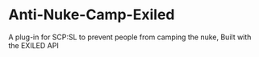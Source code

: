 # Anti-Nuke-Camp-Exiled
A plug-in for SCP:SL to prevent people from camping the nuke, Built with the EXILED API
